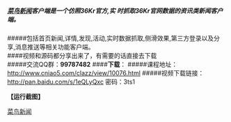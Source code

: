 ﻿#####  [菜鸟新闻](http://www.cniao5.com)客户端是一个仿照36Kr官方,实 时抓取36Kr官网数据的资讯类新闻客户端。  <br />
#####包括首页新闻,详情,发现,活动,实时数据抓取,侧滑效果,第三方登录以及分享,消息推送等相关功能客户端。  <br />
####视频和源码都分享出来了，有需要的话直接去下载  
#####交流QQ群：**99787482**
####**下载**：
#####课程地址：   http://www.cniao5.com/clazz/view/10076.html
#####视频下载链接： http://pan.baidu.com/s/1eQLyQxc 密码：3ts1

**【运行截图】**


[菜鸟新闻](http://www.cniao5.com)


